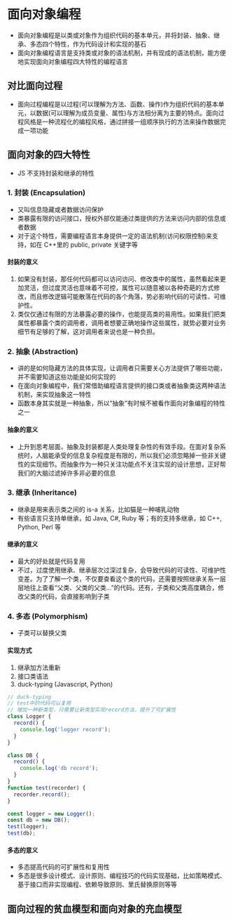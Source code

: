 # 面向对象编程

- 面向对象编程是以类或对象作为组织代码的基本单元，并将封装、抽象、继承、多态四个特性，作为代码设计和实现的基石
- 面向对象编程语言是支持类或对象的语法机制，并有现成的语法机制，能方便地实现面向对象编程四大特性的编程语言

## 对比面向过程

- 面向过程编程是以过程(可以理解为方法、函数、操作)作为组织代码的基本单元，以数据(可以理解为成员变量、属性)与方法相分离为主要的特点。面向过程风格是一种流程化的编程风格，通过拼接一组顺序执行的方法来操作数据完成一项功能

## 面向对象的四大特性

- JS 不支持封装和继承的特性

### 1. 封装 (Encapsulation)

- 又叫信息隐藏或者数据访问保护
- 类暴露有限的访问接口，授权外部仅能通过类提供的方法来访问内部的信息或者数据
- 对于这个特性，需要编程语言本身提供一定的语法机制(访问权限控制)来支持，如在 C++里的 public, private 关键字等

#### 封装的意义

1. 如果没有封装，那任何代码都可以访问访问、修改类中的属性，虽然看起来更加灵活，但过度灵活也意味着不可控，属性可以随意被以各种奇葩的方式修改，而且修改逻辑可能散落在代码的各个角落，势必影响代码的可读性、可维护性。
2. 类仅仅通过有限的方法暴露必要的操作，也能提高类的易用性。如果我们把类属性都暴露个类的调用者，调用者想要正确地操作这些属性，就势必要对业务细节有足够的了解，这对调用者来说也是一种负担。

### 2. 抽象 (Abstraction)

- 讲的是如何隐藏方法的具体实现，让调用者只需要关心方法提供了哪些功能，并不需要知道这些功能是如何实现的
- 在面向对象编程中，我们常借助编程语言提供的接口类或者抽象类这两种语法机制，来实现抽象这一特性
- 函数本身其实就是一种抽象，所以“抽象”有时候不被看作面向对象编程的特性之一

#### 抽象的意义

- 上升到思考层面，抽象及封装都是人类处理复杂性的有效手段。在面对复杂系统时，人脑能承受的信息复杂程度是有限的，所以我们必须忽略掉一些非关键性的实现细节。而抽象作为一种只关注功能点不关注实现的设计思想，正好帮我们的大脑过滤掉许多非必要的信息

### 3. 继承 (Inheritance)

- 继承是用来表示类之间的 is-a 关系，比如猫是一种哺乳动物
- 有些语言只支持单继承，如 Java, C#, Ruby 等；有的支持多继承，如 C++, Python, Perl 等

#### 继承的意义

- 最大的好处就是代码复用
- 不过，过度使用继承、继承层次过深过复杂，会导致代码的可读性、可维护性变差。为了了解一个类，不仅要查看这个类的代码，还需要按照继承关系一层层地往上查看“父类、父类的父类...”的代码。还有，子类和父类高度耦合，修改父类的代码，会直接影响到子类

### 4. 多态 (Polymorphism)

- 子类可以替换父类

#### 实现方式

1. 继承加方法重新
2. 接口类语法
3. duck-typing (Javascript, Python)

```ts
// duck-typing
// test中的代码可以复用
// 增加一种新类型，只需要让新类型实现record方法，提升了可扩展性
class Logger {
  record() {
    console.log('logger record');
  }
}

class DB {
  record() {
    console.log('db record');
  }
}
function test(recorder) {
  recorder.record();
}

const logger = new Logger();
const db = new DB();
test(logger);
test(db);
```

#### 多态的意义

- 多态提高代码的可扩展性和复用性
- 多态是很多设计模式、设计原则、编程技巧的代码实现基础，比如策略模式、基于接口而非实现编程、依赖导致原则、里氏替换原则等等

## 面向过程的贫血模型和面向对象的充血模型
